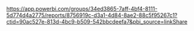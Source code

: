 https://app.powerbi.com/groups/34ed3865-7aff-4bf4-8111-5d774d4a2775/reports/8756919c-d3a1-4d84-8ae2-88c5f95267c1?ctid=90ac527e-813d-4bc9-b509-542bbcdeefa7&pbi_source=linkShare
